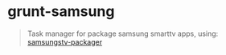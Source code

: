 # grunt-samsung

> Task manager for package samsung smarttv apps, using: [samsungstv-packager](http://github.com/raphaelluchini/samsungstv-packager)